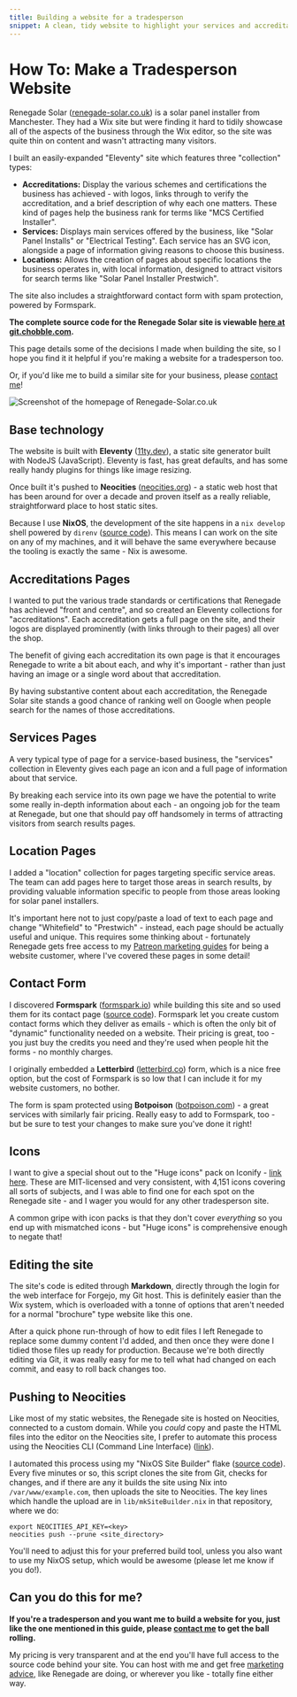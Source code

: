 ```yaml
---
title: Building a website for a tradesperson
snippet: A clean, tidy website to highlight your services and accreditations, and to collect enquiries.
---
```


# How To: Make a Tradesperson Website

Renegade Solar ([renegade-solar.co.uk](https://renegade-solar.co.uk)) is a solar panel installer from Manchester. They had a Wix site but were finding it hard to tidily showcase all of the aspects of the business through the Wix editor, so the site was quite thin on content and wasn't attracting many visitors.

I built an easily-expanded "Eleventy" site which features three "collection" types:

- **Accreditations:** Display the various schemes and certifications the business has achieved - with logos, links through to verify the accreditation, and a brief description of why each one matters. These kind of pages help the business rank for terms like "MCS Certified Installer".
- **Services:** Displays main services offered by the business, like "Solar Panel Installs" or "Electrical Testing". Each service has an SVG icon, alongside a page of information giving reasons to choose this business.
- **Locations:** Allows the creation of pages about specific locations the business operates in, with local information, designed to attract visitors for search terms like "Solar Panel Installer Prestwich".

The site also includes a straightforward contact form with spam protection, powered by Formspark.

**The complete source code for the Renegade Solar site is viewable [here at git.chobble.com](https://git.chobble.com/hosted-by-chobble/renegade-solar).**

This page details some of the decisions I made when building the site, so I hope you find it it helpful if you're making a website for a tradesperson too.

Or, if you'd like me to build a similar site for your business, please [contact me](/contact/)!

![Screenshot of the homepage of Renegade-Solar.co.uk](/assets/guides-renegade-screenshot.webp)

## Base technology

The website is built with **Eleventy** ([11ty.dev](https://www.11ty.dev/)), a static site generator built with NodeJS (JavaScript). Eleventy is fast, has great defaults, and has some really handy plugins for things like image resizing.

Once built it's pushed to **Neocities** ([neocities.org](https://neocities.org/)) - a static web host that has been around for over a decade and proven itself as a really reliable, straightforward place to host static sites.

Because I use **NixOS**, the development of the site happens in a `nix develop` shell powered by `direnv` ([source code](https://git.chobble.com/hosted-by-chobble/renegade-solar/src/branch/main/flake.nix)). This means I can work on the site on any of my machines, and it will behave the same everywhere because the tooling is exactly the same - Nix is awesome.

## Accreditations Pages

I wanted to put the various trade standards or certifications that Renegade has achieved "front and centre", and so created an Eleventy collections for "accreditations". Each accreditation gets a full page on the site, and their logos are displayed prominently (with links through to their pages) all over the shop.

The benefit of giving each accreditation its own page is that it encourages Renegade to write a bit about each, and why it's important - rather than just having an image or a single word about that accreditation.

By having substantive content about each accreditation, the Renegade Solar site stands a good chance of ranking well on Google when people search for the names of those accreditations.

## Services Pages

A very typical type of page for a service-based business, the "services" collection in Eleventy gives each page an icon and a full page of information about that service.

By breaking each service into its own page we have the potential to write some really in-depth information about each - an ongoing job for the team at Renegade, but one that should pay off handsomely in terms of attracting visitors from search results pages.

## Location Pages

I added a "location" collection for pages targeting specific service areas. The team can add pages here to target those areas in search results, by providing valuable information specific to people from those areas looking for solar panel installers.

It's important here not to just copy/paste a load of text to each page and change "Whitefield" to "Prestwich" - instead, each page should be actually useful and unique. This requires some thinking about - fortunately Renegade gets free access to my [Patreon marketing guides](/services/patreon/) for being a website customer, where I've covered these pages in some detail!

## Contact Form

I discovered **Formspark** ([formspark.io](https://formspark.io)) while building this site and so used them for its contact page ([source code](https://git.chobble.com/hosted-by-chobble/renegade-solar/src/branch/main/src/_includes/contact-form-form.html)). Formspark let you create custom contact forms which they deliver as emails - which is often the only bit of "dynamic" functionality needed on a website. Their pricing is great, too - you just buy the credits you need and they're used when people hit the forms - no monthly charges.

I originally embedded a **Letterbird** ([letterbird.co](https://letterbird.co)) form, which is a nice free option, but the cost of Formspark is so low that I can include it for my website customers, no bother.

The form is spam protected using **Botpoison** ([botpoison.com](https://botpoison.com/)) - a great services with similarly fair pricing. Really easy to add to Formspark, too - but be sure to test your changes to make sure you've done it right!

## Icons

I want to give a special shout out to the "Huge icons" pack on Iconify - [link here](https://icon-sets.iconify.design/hugeicons/). These are MIT-licensed and very consistent, with 4,151 icons covering all sorts of subjects, and I was able to find one for each spot on the Renegade site - and I wager you would for any other tradesperson site.

A common gripe with icon packs is that they don't cover _everything_ so you end up with mismatched icons - but "Huge icons" is comprehensive enough to negate that!

## Editing the site

The site's code is edited through **Markdown**, directly through the login for the web interface for Forgejo, my Git host. This is definitely easier than the Wix system, which is overloaded with a tonne of options that aren't needed for a normal "brochure" type website like this one.

After a quick phone run-through of how to edit files I left Renegade to replace some dummy content I'd added, and then once they were done I tidied those files up ready for production. Because we're both directly editing via Git, it was really easy for me to tell what had changed on each commit, and easy to roll back changes too.

## Pushing to Neocities

Like most of my static websites, the Renegade site is hosted on Neocities, connected to a custom domain. While you _could_ copy and paste the HTML files into the editor on the Neocities site, I prefer to automate this process using the Neocities CLI (Command Line Interface) ([link](https://neocities.org/cli)).

I automated this process using my "NixOS Site Builder" flake ([source code](https://git.chobble.com/chobble/nixos-site-builder)). Every five minutes or so, this script clones the site from Git, checks for changes, and if there are any it builds the site using Nix into `/var/www/example.com`, then uploads the site to Neocities. The key lines which handle the upload are in `lib/mkSiteBuilder.nix` in that repository, where we do:

```
export NEOCITIES_API_KEY=<key>
neocities push --prune <site_directory>
```

You'll need to adjust this for your preferred build tool, unless you also want to use my NixOS setup, which would be awesome (please let me know if you do!).

## Can you do this for me?

**If you're a tradesperson and you want me to build a website for you, just like the one mentioned in this guide, please [contact me](/contact/) to get the ball rolling.**

My pricing is very transparent and at the end you'll have full access to the source code behind your site. You can host with me and get free [marketing advice](/services/patreon/), like Renegade are doing, or wherever you like - totally fine either way.
